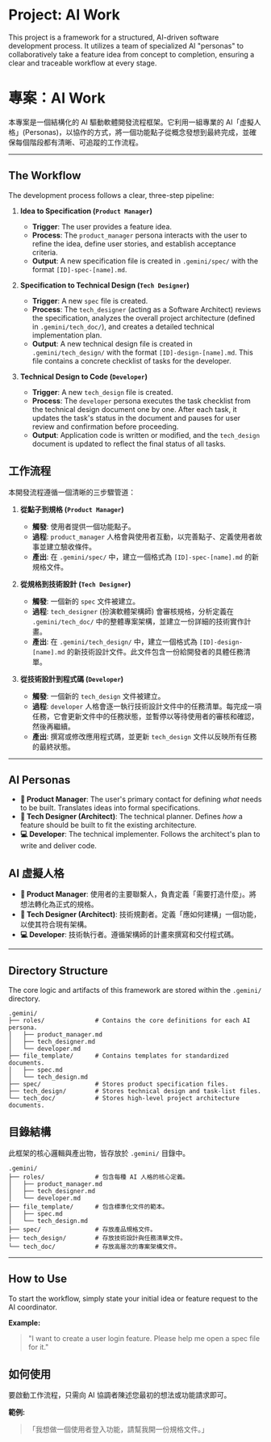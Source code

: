 # Project: AI Work

This project is a framework for a structured, AI-driven software development process. It utilizes a team of specialized AI "personas" to collaboratively take a feature idea from concept to completion, ensuring a clear and traceable workflow at every stage.

# 專案：AI Work

本專案是一個結構化的 AI 驅動軟體開發流程框架。它利用一組專業的 AI「虛擬人格」(Personas)，以協作的方式，將一個功能點子從概念發想到最終完成，並確保每個階段都有清晰、可追蹤的工作流程。

---

## The Workflow

The development process follows a clear, three-step pipeline:

1.  **Idea to Specification (`Product Manager`)**
    *   **Trigger**: The user provides a feature idea.
    *   **Process**: The `product_manager` persona interacts with the user to refine the idea, define user stories, and establish acceptance criteria.
    *   **Output**: A new specification file is created in `.gemini/spec/` with the format `[ID]-spec-[name].md`.

2.  **Specification to Technical Design (`Tech Designer`)**
    *   **Trigger**: A new `spec` file is created.
    *   **Process**: The `tech_designer` (acting as a Software Architect) reviews the specification, analyzes the overall project architecture (defined in `.gemini/tech_doc/`), and creates a detailed technical implementation plan.
    *   **Output**: A new technical design file is created in `.gemini/tech_design/` with the format `[ID]-design-[name].md`. This file contains a concrete checklist of tasks for the developer.

3.  **Technical Design to Code (`Developer`)**
    *   **Trigger**: A new `tech_design` file is created.
    *   **Process**: The `developer` persona executes the task checklist from the technical design document one by one. After each task, it updates the task's status in the document and pauses for user review and confirmation before proceeding.
    *   **Output**: Application code is written or modified, and the `tech_design` document is updated to reflect the final status of all tasks.

## 工作流程

本開發流程遵循一個清晰的三步驟管道：

1.  **從點子到規格 (`Product Manager`)**
    *   **觸發**: 使用者提供一個功能點子。
    *   **過程**: `product_manager` 人格會與使用者互動，以完善點子、定義使用者故事並建立驗收條件。
    *   **產出**: 在 `.gemini/spec/` 中，建立一個格式為 `[ID]-spec-[name].md` 的新規格文件。

2.  **從規格到技術設計 (`Tech Designer`)**
    *   **觸發**: 一個新的 `spec` 文件被建立。
    *   **過程**: `tech_designer` (扮演軟體架構師) 會審核規格，分析定義在 `.gemini/tech_doc/` 中的整體專案架構，並建立一份詳細的技術實作計畫。
    *   **產出**: 在 `.gemini/tech_design/` 中，建立一個格式為 `[ID]-design-[name].md` 的新技術設計文件。此文件包含一份給開發者的具體任務清單。

3.  **從技術設計到程式碼 (`Developer`)**
    *   **觸發**: 一個新的 `tech_design` 文件被建立。
    *   **過程**: `developer` 人格會逐一執行技術設計文件中的任務清單。每完成一項任務，它會更新文件中的任務狀態，並暫停以等待使用者的審核和確認，然後再繼續。
    *   **產出**: 撰寫或修改應用程式碼，並更新 `tech_design` 文件以反映所有任務的最終狀態。

---

## AI Personas

-   **🤖 Product Manager**: The user's primary contact for defining *what* needs to be built. Translates ideas into formal specifications.
-   **🎨 Tech Designer (Architect)**: The technical planner. Defines *how* a feature should be built to fit the existing architecture.
-   **💻 Developer**: The technical implementer. Follows the architect's plan to write and deliver code.

## AI 虛擬人格

-   **🤖 Product Manager**: 使用者的主要聯繫人，負責定義「需要打造什麼」。將想法轉化為正式的規格。
-   **🎨 Tech Designer (Architect)**: 技術規劃者。定義「應如何建構」一個功能，以使其符合現有架構。
-   **💻 Developer**: 技術執行者。遵循架構師的計畫來撰寫和交付程式碼。

---

## Directory Structure

The core logic and artifacts of this framework are stored within the `.gemini/` directory.

```
.gemini/
├── roles/              # Contains the core definitions for each AI persona.
│   ├── product_manager.md
│   ├── tech_designer.md
│   └── developer.md
├── file_template/      # Contains templates for standardized documents.
│   ├── spec.md
│   └── tech_design.md
├── spec/               # Stores product specification files.
├── tech_design/        # Stores technical design and task-list files.
└── tech_doc/           # Stores high-level project architecture documents.
```

## 目錄結構

此框架的核心邏輯與產出物，皆存放於 `.gemini/` 目錄中。

```
.gemini/
├── roles/              # 包含每種 AI 人格的核心定義。
│   ├── product_manager.md
│   ├── tech_designer.md
│   └── developer.md
├── file_template/      # 包含標準化文件的範本。
│   ├── spec.md
│   └── tech_design.md
├── spec/               # 存放產品規格文件。
├── tech_design/        # 存放技術設計與任務清單文件。
└── tech_doc/           # 存放高層次的專案架構文件。
```

---

## How to Use

To start the workflow, simply state your initial idea or feature request to the AI coordinator.

**Example:**
> "I want to create a user login feature. Please help me open a spec file for it."

## 如何使用

要啟動工作流程，只需向 AI 協調者陳述您最初的想法或功能請求即可。

**範例:**
> 「我想做一個使用者登入功能，請幫我開一份規格文件。」
